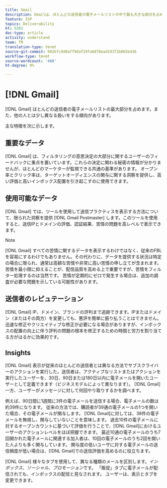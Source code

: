 ```yaml
---
title: Gmail
description: Gmailは、ほとんどの送信者の電子メールリストの中で最も大きな部分を占めています。 また、他の人とは少し異なる扱いをする傾向があります。
feature: ISP
topics: Deliverability
kt: 5262
doc-type: article
activity: understand
team: TM
translation-type: tm+mt
source-git-commit: 992bfc9d0aff9daf29fa6878ead19372b065b436
workflow-type: tm+mt
source-wordcount: '460'
ht-degree: 0%

---
```



# [!DNL Gmail]

[!DNL Gmail] ほとんどの送信者の電子メールリストの最大部分を占めます。また、他の人とは少し異なる扱いをする傾向があります。

主な特徴を次に示します。

## 重要なデータ

[!DNL Gmail] は、フィルタリングの意思決定の大部分に関するユーザーのフィードバックに重点を置いています。これらの決定に関わる秘密の情報が分かりませんが、ほとんどのマーケターが監視できる共通の基準があります。 オープン率とクリック率は、ターゲットオーディエンスの関与に関する洞察を提供し、高い評価と高いインボックス配置を引き起こすのに使用できます。

## 使用可能なデータ

[!DNL Gmail] では、ツールを使用して送信プラクティスを表示する方法について、限られた洞察を提供 [!DNL Gmail Postmaster] します。このツールを使用すると、送信IPとドメインの評価、認証結果、苦情の問題を高レベルで表示できます。

>[!NOTE]
>
>[!DNL Gmail] すべての苦情に関するデータを表示するわけではなく、従来のFBLを容易にするわけでもありません。その代わりに、データを提供する状況は特定の場合に限られ、通常は高額な苦情や非常に高い苦情の申し立てが含まれます。 苦情を最小限に抑えることが、配信品質を高める上で重要ですが、苦情をフィルター処理するのは当然です。 苦情が定期的にゼロで発生する場合は、追加の調査が必要な問題を示している可能性があります。

## 送信者のレピュテーション

[!DNL Gmail] IP、ドメイン、ブランドの評判まで追跡できます。IPまたはドメイン（またはその両方）を変更しても、悪評を簡単に振り払うことはできません。 迅速な修正やクリエイティブな修正が必要になる場合がありますが、インボックスの配置の向上に伴う評判の問題の根本を修正するための時間と労力を割り当てる方がはるかに効果的です。

## Insights

[!DNL Gmail] 表示が従来のほとんどの送信者とは異なる方法でサブスクライバーのアクションを実行した。送信者は、アクティブなリストまたはアクションを実行したユーザーを、30日、90日または180日以内に電子メールを開いたユーザーとして定義できます（ビジネスモデルによって異なります）。 [!DNL Gmail]一方、ユーザーがメッセージに対して何回やり取りするかを調べます。

例えば、90日間に1週間に3件の電子メールを送信する場合、電子メールの数は約39件になります。 従来の方法では、購読者が39通の電子メールの1つを開いた場合、その電子メールが関与します。 [!DNL Gmail]に対しては、38件の電子メールを無視し、関与していないことを意味します。 過去10件の電子メールに対するオープンカウントに基づいて評価を行うことで、[!DNL Gmail]におけるユーザーのアクションレベルをほぼ把握できます。 最近10通の電子メールのうち7回開かれた電子メールに関連する加入者は、10回の電子メールのうち2回を開いた人よりも多く関与しています。 関与度の低いユーザに対する電子メールの送信頻度が低い場合は、[!DNL Gmail]での送信評価を高めるのに役立ちます。

[!DNL Gmail] 様々なタブを使用して、異なる種類のメールを区別します。*インボックス*、*ソーシャル*、*プロモーション*&#x200B;です。 「販促」タブに電子メールが配信されても、インボックスの配信と見なされます。 ユーザーは、表示とタブを変更できます。
